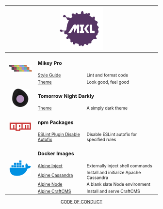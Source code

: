 <!DOCTYPE html>
<div align="center">
  <table>
    <thead>
      <tr>
        <th align="left" colspan="3" width="800px">
          <div align="center">
            <a href="https://mikl.io">
              <img
                width="144px"
                height="144px"
                src="./img/mikl-logo.svg"
                alt="MIKL icon"
              />
            </a>
          </div>
        </th>
      </tr>
    </thead>
    <tbody>
      <tr>
        <td rowspan="3" width="20%" align="center">
          <a href="https://mikey-pro.com">
            <img
              src="./img/mikey-pro-logo-iso.svg"
              style="width: 75px"
              alt="Mikey Pro icon"
            />
          </a>
        </td>
        <td colspan="2">
          <b>
            <h3>Mikey Pro</h3>
          </b>
        </td>
      </tr>
      <tr>
        <td width="32%">
          <a href="https://github.com/mikey-pro/style-guide"> Style Guide </a>
        </td>
        <td valign="center">Lint and format code</td>
      </tr>
      <tr>
        <td valign="center" width="32%">
          <a href="https://github.com/mikey-pro/theme"> Theme </a>
        </td>
        <td valign="center">Look good, feel good</td>
      </tr>
      <tr>
        <td rowspan="2" width="20%" align="center">
          <a href="https://simplydark.net">
            <img
              src="./img/tomorrow-night-darkly.svg"
              style="width: 60px"
              alt="Tomorrow Night Darkly icon"
            />
          </a>
        </td>
        <td colspan="2">
          <b>
            <h3>Tomorrow Night Darkly</h3>
          </b>
        </td>
      </tr>
      <tr>
        <td width="32%">
          <a href="https://github.com/chiefmikey/tomorrow-night-darkly"
            >Theme</a
          >
        </td>
        <td valign="center">A simply dark theme</td>
      </tr>
      <tr>
        <td rowspan="2" width="20%" align="center">
          <a href="https://www.npmjs.com/~chiefmikey">
            <img src="./img/npm.svg" style="width: 70px" alt="npm icon" />
          </a>
        </td>
        <td colspan="2">
          <b>
            <h3>npm Packages</h3>
          </b>
        </td>
      </tr>
      <tr>
        <td width="32%">
          <a href="https://github.com/chiefmikey/eslint-plugin-disable-autofix">
            ESLint Plugin Disable Autofix
          </a>
        </td>
        <td valign="center">Disable ESLint autofix for specified rules</td>
      </tr>
      <tr>
        <td rowspan="5" width="20%" align="center">
          <a href="https://hub.docker.com/u/chiefmikey">
            <img src="./img/docker.svg" style="width: 70px" alt="Docker icon" />
          </a>
        </td>
        <td colspan="2">
          <b>
            <h3>Docker Images</h3>
          </b>
        </td>
      </tr>
      <tr>
        <td width="32%">
          <a
            href="https://github.com/chiefmikey/docker-images/tree/main/alpine-inject"
            target="_blank"
            >Alpine Inject</a
          >
        </td>
        <td valign="center">Externally inject shell commands</td>
      </tr>
      <tr>
        <td width="32%">
          <a
            href="https://github.com/chiefmikey/docker-images/tree/main/alpine-cassandra"
            target="_blank"
            >Alpine Cassandra</a
          >
        </td>
        <td valign="center">Install and initialize Apache Cassandra</td>
      </tr>
      <tr>
        <td width="32%">
          <a
            href="https://github.com/chiefmikey/docker-images/tree/main/alpine-node"
            target="_blank"
            >Alpine Node</a
          >
        </td>
        <td valign="center">A blank slate Node environment</td>
      </tr>
      <tr>
        <td width="32%">
          <a
            href="https://github.com/chiefmikey/docker-images/tree/main/alpine-craftcms"
            target="_blank"
            >Alpine CraftCMS</a
          >
        </td>
        <td valign="center">Install and serve CraftCMS</td>
      </tr>
    </tbody>
  </table>
  <a href="https://chiefmikey.github.io/CODE_OF_CONDUCT/">CODE OF CONDUCT</a>
</div>
